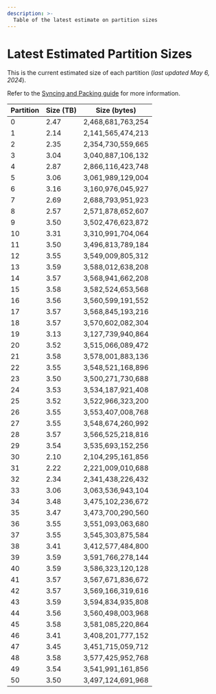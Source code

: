 ```yaml
---
description: >-
  Table of the latest estimate on partition sizes
---
```


# Latest Estimated Partition Sizes

This is the current estimated size of each partition (*last updated May 6, 2024*). 

Refer to the [Syncing and Packing guide](syncing-packing.md) for more information.

| Partition | Size (TB)   | Size (bytes) |
| --------- | ----------- | ------------ |
0 | 2.47 | 2,468,681,763,254
1 | 2.14 | 2,141,565,474,213
2 | 2.35 | 2,354,730,559,665
3 | 3.04 | 3,040,887,106,132
4 | 2.87 | 2,866,116,423,748
5 | 3.06 | 3,061,989,129,004
6 | 3.16 | 3,160,976,045,927
7 | 2.69 | 2,688,793,951,923
8 | 2.57 | 2,571,878,652,607
9 | 3.50 | 3,502,476,623,872
10 | 3.31 | 3,310,991,704,064
11 | 3.50 | 3,496,813,789,184
12 | 3.55 | 3,549,009,805,312
13 | 3.59 | 3,588,012,638,208
14 | 3.57 | 3,568,941,662,208
15 | 3.58 | 3,582,524,653,568
16 | 3.56 | 3,560,599,191,552
17 | 3.57 | 3,568,845,193,216
18 | 3.57 | 3,570,602,082,304
19 | 3.13 | 3,127,739,940,864
20 | 3.52 | 3,515,066,089,472
21 | 3.58 | 3,578,001,883,136
22 | 3.55 | 3,548,521,168,896
23 | 3.50 | 3,500,271,730,688
24 | 3.53 | 3,534,187,921,408
25 | 3.52 | 3,522,966,323,200
26 | 3.55 | 3,553,407,008,768
27 | 3.55 | 3,548,674,260,992
28 | 3.57 | 3,566,525,218,816
29 | 3.54 | 3,535,693,152,256
30 | 2.10 | 2,104,295,161,856
31 | 2.22 | 2,221,009,010,688
32 | 2.34 | 2,341,438,226,432
33 | 3.06 | 3,063,536,943,104
34 | 3.48 | 3,475,102,236,672
35 | 3.47 | 3,473,700,290,560
36 | 3.55 | 3,551,093,063,680
37 | 3.55 | 3,545,303,875,584
38 | 3.41 | 3,412,577,484,800
39 | 3.59 | 3,591,766,278,144
40 | 3.59 | 3,586,323,120,128
41 | 3.57 | 3,567,671,836,672
42 | 3.57 | 3,569,166,319,616
43 | 3.59 | 3,594,834,935,808
44 | 3.56 | 3,560,498,003,968
45 | 3.58 | 3,581,085,220,864
46 | 3.41 | 3,408,201,777,152
47 | 3.45 | 3,451,715,059,712
48 | 3.58 | 3,577,425,952,768
49 | 3.54 | 3,541,991,161,856
50 | 3.50 | 3,497,124,691,968
